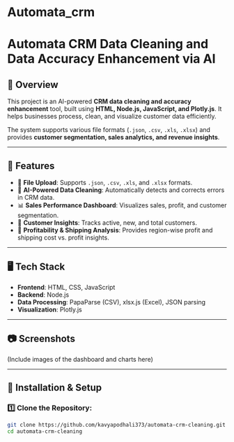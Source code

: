 # Automata_crm
# Automata CRM Data Cleaning and Data Accuracy Enhancement via AI

## 📌 Overview
This project is an AI-powered **CRM data cleaning and accuracy enhancement** tool, built using **HTML, Node.js, JavaScript, and Plotly.js**. It helps businesses process, clean, and visualize customer data efficiently.

The system supports various file formats (`.json`, `.csv`, `.xls`, `.xlsx`) and provides **customer segmentation, sales analytics, and revenue insights**.

---

## 🚀 Features
- 📂 **File Upload**: Supports `.json`, `.csv`, `.xls`, and `.xlsx` formats.
- 🧹 **AI-Powered Data Cleaning**: Automatically detects and corrects errors in CRM data.
- 📊 **Sales Performance Dashboard**: Visualizes sales, profit, and customer segmentation.
- 🎯 **Customer Insights**: Tracks active, new, and total customers.
- 📌 **Profitability & Shipping Analysis**: Provides region-wise profit and shipping cost vs. profit insights.

---

## 🖥️ Tech Stack
- **Frontend**: HTML, CSS, JavaScript
- **Backend**: Node.js
- **Data Processing**: PapaParse (CSV), xlsx.js (Excel), JSON parsing
- **Visualization**: Plotly.js

---

## 📷 Screenshots
(Include images of the dashboard and charts here)

---

## 🔧 Installation & Setup
### 1️⃣ Clone the Repository:
```sh
git clone https://github.com/kavyapodhali373/automata-crm-cleaning.git
cd automata-crm-cleaning
